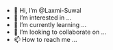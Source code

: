 - 👋 Hi, I’m @Laxmi-Suwal
- 👀 I’m interested in ...
- 🌱 I’m currently learning ...
- 💞️ I’m looking to collaborate on ...
- 📫 How to reach me ...

<!---
Laxmi-Suwal/Laxmi-Suwal is a ✨ special ✨ repository because its `README.md` (this file) appears on your GitHub profile.
You can click the Preview link to take a look at your changes.
--->
